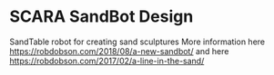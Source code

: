 SCARA SandBot Design
====================

SandTable robot for creating sand sculptures
More information here https://robdobson.com/2018/08/a-new-sandbot/
and here https://robdobson.com/2017/02/a-line-in-the-sand/

